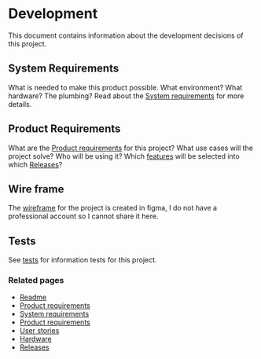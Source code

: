 # Development

This document contains information about the development decisions of this project.

## System Requirements
What is needed to make this product possible.  What environment? What hardware? The plumbing?
Read about the [System requirements] for more details.

## Product Requirements
What are the [Product requirements] for this project?
What use cases will the project solve?  Who will be using it?
Which [features] will be selected into which [Releases]?

## Wire frame
The [wireframe] for the project is created in figma, I do not have a professional account so I cannot share it here.

## Tests
See [tests] for information tests for this project.


 ### Related pages
 * [Readme]
 * [Product requirements]
 * [System requirements]
 * [Product requirements]
 * [User stories]
 * [Hardware]
 * [Releases]


[Readme]: ../../README.md
[Product requirements]: ./productRequirements.md
[System requirements]: ./systemRequirements.md
[User stories]: ./userStories.md
[Hardware]: ./hardware.md
[Releases]: ./releases.md
[wireframe]: https://www.figma.com/file/y1b4Cv2xqcNgusC35FyHj3/Water-mixer


[features]: ./productRequirements.md#features
[tests]: ../../test/README.md